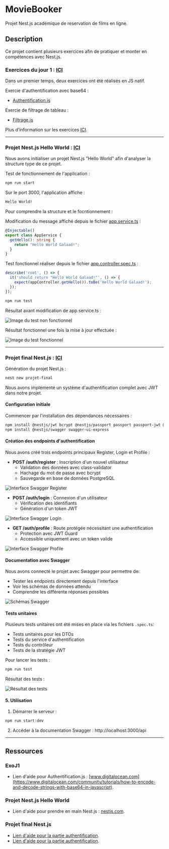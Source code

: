 # MovieBooker

Projet Nest.js académique de reservation de films en ligne.

## Description

Ce projet contient plusieurs exercices afin de pratiquer et monter en compétences avec Nest.js.

### Exercices du jour 1 : [ICI](ExoJ1/)

Dans un premier temps, deux exercices ont été réalisés en JS natif.

Exercie d'authentification avec base64 :

- [Authentification.js](ExoJ1/filtrage.js)

Exercie de filtrage de tableau :

- [Filtrage.js](ExoJ1/filtrage.js)

Plus d'information sur les exercices [ICI](ExoJ1/README.md).

---

### Projet Nest.js Hello World : [ICI](hello-world/)

Nous avons initialiser un projet Nest.js "Hello World" afin d'analyser la structure type de ce projet.

Test de fonctionnement de l'application :

```bash
npm run start
```

Sur le port 3000, l'application affiche :

```bash
Hello World!
```

Pour comprendre la structure et le focntionnement :

Modification du message affiché depuis le fichier [app.service.ts](hello-world/src/app.service.ts) :

```TypeScript
@Injectable()
export class AppService {
  getHello(): string {
    return "Hello World Galaad!";
  }
}
```

Test fonctionnel réaliser depuis le fichier [app.controller.spec.ts](hello-world/src/app.controller.spec.ts) :

```TypeScript
describe('root', () => {
  it('should return "Hello World Galaad!"', () => {
    expect(appController.getHello()).toBe('Hello World Galaad!');
  });
});
```

```bash
npm run test
```

Résultat avant modification de app.service.ts :

![Image du test non fonctionnel](./Capture/TestHelloWorldNoFonctionnel.png)

Résultat fonctionnel une fois la mise à jour effectuée :

![Image du test fonctionnel](./Capture/TestHelloWorldFonctionnel.png)

---

### Projet final Nest.js : [ICI](projet-final/)

Génération du projet Nest.js :

```bash
nest new projet-final
```

Nous avons implémenté un système d'authentification complet avec JWT dans notre projet.

#### Configuration initiale

Commencer par l'installation des dépendances nécessaires :

```bash
npm install @nestjs/jwt bcrypt @nestjs/passport passport passport-jwt @types/passport-jwt
npm install @nestjs/swagger swagger-ui-express
```

#### Création des endpoints d'authentification

Nous avons créé trois endpoints principaux Register, Login et Profile :

- **POST /auth/register** : Inscription d'un nouvel utilisateur
  - Validation des données avec class-validator
  - Hachage du mot de passe avec bcrypt
  - Sauvegarde en base de données PostgreSQL

![Interface Swagger Register](./Capture/Swagger1-register.png)

- **POST /auth/login** : Connexion d'un utilisateur
  - Vérification des identifiants
  - Génération d'un token JWT

![Interface Swagger Login](./Capture/Swagger1-login.png)

- **GET /auth/profile** : Route protégée nécessitant une authentification
  - Protection avec JWT Guard
  - Accessible uniquement avec un token valide

![Interface Swagger Profile](./Capture/Swagger1-profile.png)

#### Documentation avec Swagger

Nous avons connecté le projet avec Swagger pour permettre de:

- Tester les endpoints directement depuis l'interface
- Voir les schémas de données attendu
- Comprendre les différente réponses possibles

![Schémas Swagger](./Capture/Swagger1-schemas.png)

#### Tests unitaires

Plusieurs tests unitaires ont été mises en place via les fichiers `.spec.ts`:

- Tests unitaires pour les DTOs
- Tests du service d'authentification
- Tests du contrôleur
- Tests de la stratégie JWT

Pour lancer les tests :

```bash
npm run test
```

Résultat des tests :

![Résultat des tests](./Capture/CaptureTestJ1.png)

#### 5. Utilisation

1. Démarrer le serveur :

```bash
npm run start:dev
```

2. Accéder à la documentation Swagger :
   http://localhost:3000/api

---

## Ressources

### ExoJ1

- Lien d'aide pour Authentification.js : [www.digitalocean.com](https://www.digitalocean.com/community/tutorials/how-to-encode-and-decode-strings-with-base64-in-javascript).

### Projet Nest.js Hello World

- Lien d'aide pour prendre en main Nest.js : [nestjs.com](https://docs.nestjs.com/first-steps).

### Projet final Nest.js

- [Lien d'aide pour la partie authentification](https://www.linkedin.com/pulse/nestjs-app-authentication-login-signup-moaz-irfan).
- [Lien d'aide pour la partie authentification](https://pietrzakadrian.com/blog/nestjs-authentication-series/user-registration/).
